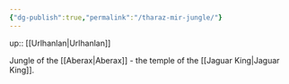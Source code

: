 ```yaml
---
{"dg-publish":true,"permalink":"/tharaz-mir-jungle/"}
---
```



up:: [[Urlhanlan\|Urlhanlan]]

Jungle of the [[Aberax\|Aberax]] - the temple of the [[Jaguar King\|Jaguar King]].